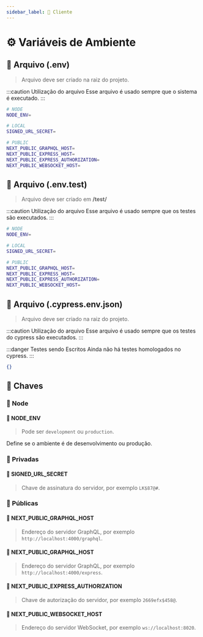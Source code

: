 ```yaml
---
sidebar_label: 💎 Cliente
---
```


# ⚙️ Variáveis de Ambiente

## 📝 Arquivo (.env)

> Arquivo deve ser criado na raiz do projeto.

:::caution Utilização do arquivo
Esse arquivo é usado sempre que o sistema é executado.
:::

```bash title=".env"
# NODE
NODE_ENV=

# LOCAL
SIGNED_URL_SECRET=

# PUBLIC
NEXT_PUBLIC_GRAPHQL_HOST=
NEXT_PUBLIC_EXPRESS_HOST=
NEXT_PUBLIC_EXPRESS_AUTHORIZATION=
NEXT_PUBLIC_WEBSOCKET_HOST=
```

## 📝 Arquivo (.env.test)

> Arquivo deve ser criado em **/test/**

:::caution Utilização do arquivo
Esse arquivo é usado sempre que os testes são executados.
:::

```bash title=".env.test"
# NODE
NODE_ENV=

# LOCAL
SIGNED_URL_SECRET=

# PUBLIC
NEXT_PUBLIC_GRAPHQL_HOST=
NEXT_PUBLIC_EXPRESS_HOST=
NEXT_PUBLIC_EXPRESS_AUTHORIZATION=
NEXT_PUBLIC_WEBSOCKET_HOST=
```

## 📝 Arquivo (.cypress.env.json)

> Arquivo deve ser criado na raiz do projeto.

:::caution Utilização do arquivo
Esse arquivo é usado sempre que os testes do cypress são executados.
:::

:::danger Testes sendo Escritos
Ainda não há testes homologados no cypress.
:::

```json title=".cypress.env.json"
{}
```

## 🔏 Chaves

### 🔐 Node

#### 🔑 NODE_ENV

> Pode ser `development` ou `production`.

Define se o ambiente é de desenvolvimento ou produção.

### 🔐 Privadas

#### 🔑 SIGNED_URL_SECRET

> Chave de assinatura do servidor, por exemplo `LK$87@#`.

### 🔐 Públicas

#### 🔑 NEXT_PUBLIC_GRAPHQL_HOST

> Endereço do servidor GraphQL, por exemplo `http://localhost:4000/graphql`.

#### 🔑 NEXT_PUBLIC_GRAPHQL_HOST

> Endereço do servidor GraphQL, por exemplo `http://localhost:4000/express`.

#### 🔑 NEXT_PUBLIC_EXPRESS_AUTHORIZATION

> Chave de autorização do servidor, por exemplo `2669efx$458@`.

#### 🔑 NEXT_PUBLIC_WEBSOCKET_HOST

> Endereço do servidor WebSocket, por exemplo `ws://localhost:8020`.
